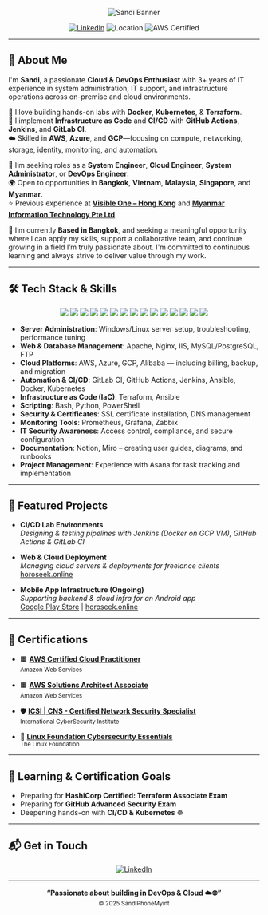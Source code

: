 <p align="center">
  <img src="https://capsule-render.vercel.app/api?type=waving&height=200&color=gradient&text=Hi%2C%20I'm%20Sandi%20%F0%9F%91%8B%0ACloud%20Engineer%20%7C%20DevOps%20%7C%20Automation&fontAlignY=40&fontSize=25" alt="Sandi Banner" />
</p>

<p align="center">
  <a href="https://www.linkedin.com/in/sandiphonemyint/"><img src="https://img.shields.io/badge/LinkedIn-blue?logo=linkedin&logoColor=white" alt="LinkedIn"></a>
  <img src="https://img.shields.io/badge/Based%20in-Bangkok-orange" alt="Location" />
  <img src="https://img.shields.io/badge/AWS%20Certified-SAA--C03,%20Cloud%20Practitioner-orange?logo=amazon-aws&logoColor=white" alt="AWS Certified" />
</p>

---

## 👋 About Me

I'm **Sandi**, a passionate **Cloud & DevOps Enthusiast** with 3+ years of IT experience in system administration, IT support, and infrastructure operations across on-premise and cloud environments.

🌱 I love building hands-on labs with **Docker**, **Kubernetes**, & **Terraform**.  
🔧 I implement **Infrastructure as Code** and **CI/CD** with **GitHub Actions**, **Jenkins**, and **GitLab CI**.  
☁️ Skilled in **AWS**, **Azure**, and **GCP**—focusing on compute, networking, storage, identity, monitoring, and automation.

💼 I’m seeking roles as a **System Engineer**, **Cloud Engineer**, **System Administrator**, or **DevOps Engineer**.  
🌍 Open to opportunities in **Bangkok**, **Vietnam**, **Malaysia**, **Singapore**, and **Myanmar**.  
⭐ Previous experience at [**Visible One – Hong Kong**](https://visibleone.com/) and [**Myanmar Information Technology Pte Ltd**](https://www.mit.com.mm/).

📍 I’m currently **Based in Bangkok**, and seeking a meaningful opportunity where I can apply my skills, support a collaborative team, and continue growing in a field I’m truly passionate about. I'm committed to continuous learning and always strive to deliver value through my work.

---
## 🛠️ Tech Stack & Skills

<p align="center">
  <img src="https://img.shields.io/badge/Linux-888?style=flat-square&logo=linux&logoColor=white">
  <img src="https://img.shields.io/badge/Windows-9db4d6?style=flat-square&logo=windows&logoColor=white">
  <img src="https://img.shields.io/badge/AWS-444?style=flat-square&logo=amazon-aws&logoColor=white">
  <img src="https://img.shields.io/badge/Azure-6cbbf7?style=flat-square&logo=microsoft-azure&logoColor=white">
  <img src="https://img.shields.io/badge/GCP-999?style=flat-square&logo=google-cloud&logoColor=white">
  <img src="https://img.shields.io/badge/Docker-6fa8dc?style=flat-square&logo=docker&logoColor=white">
  <img src="https://img.shields.io/badge/Kubernetes-8e7cc3?style=flat-square&logo=kubernetes&logoColor=white">
  <img src="https://img.shields.io/badge/Terraform-b4a7d6?style=flat-square&logo=terraform&logoColor=white">
  <img src="https://img.shields.io/badge/Ansible-555?style=flat-square&logo=ansible&logoColor=white">
  <img src="https://img.shields.io/badge/Python-6aa84f?style=flat-square&logo=python&logoColor=white">
  <img src="https://img.shields.io/badge/Bash-38761d?style=flat-square&logo=gnubash&logoColor=white">
  <img src="https://img.shields.io/badge/PowerShell-3d85c6?style=flat-square&logo=powershell&logoColor=white">
  <img src="https://img.shields.io/badge/GitHub_Actions-aaa?style=flat-square&logo=githubactions&logoColor=white">
  <img src="https://img.shields.io/badge/Jenkins-b97a57?style=flat-square&logo=jenkins&logoColor=white">
  <img src="https://img.shields.io/badge/GitLab_CI-f6b26b?style=flat-square&logo=gitlab&logoColor=white">
</p>

- **Server Administration**: Windows/Linux server setup, troubleshooting, performance tuning  
- **Web & Database Management**: Apache, Nginx, IIS, MySQL/PostgreSQL, FTP  
- **Cloud Platforms**: AWS, Azure, GCP, Alibaba — including billing, backup, and migration  
- **Automation & CI/CD**: GitLab CI, GitHub Actions, Jenkins, Ansible, Docker, Kubernetes  
- **Infrastructure as Code (IaC)**: Terraform, Ansible  
- **Scripting**: Bash, Python, PowerShell  
- **Security & Certificates**: SSL certificate installation, DNS management  
- **Monitoring Tools**: Prometheus, Grafana, Zabbix  
- **IT Security Awareness**: Access control, compliance, and secure configuration  
- **Documentation**: Notion, Miro – creating user guides, diagrams, and runbooks  
- **Project Management**: Experience with Asana for task tracking and implementation

---

## 🚀 Featured Projects

- **CI/CD Lab Environments**  
  _Designing & testing pipelines with Jenkins (Docker on GCP VM), GitHub Actions & GitLab CI_

- **Web & Cloud Deployment**  
  _Managing cloud servers & deployments for freelance clients_  
  [horoseek.online](https://horoseek.online)

- **Mobile App Infrastructure (Ongoing)**  
  _Supporting backend & cloud infra for an Android app_  
  [Google Play Store](https://shorturl.at/FD5o9) | [horoseek.online](https://horoseek.online)

---

## 🏅 Certifications

- 🟧 **[AWS Certified Cloud Practitioner](https://www.credly.com/badges/a1deb467-db32-4e66-9bf5-5efef4518dc1/public_url)**  
  <sub>Amazon Web Services</sub>

- 🟧 **[AWS Solutions Architect Associate](https://www.credly.com/badges/2fe9bcaf-9287-4579-adc3-13b68e19c7c8/public_url)**  
  <sub>Amazon Web Services</sub>

- 🛡️ **[ICSI | CNS - Certified Network Security Specialist](https://www.credential.net/cbebdc42-7105-4c4b-88a9-9c701d249a16#acc.96eLlyYM)**  
  <sub>International CyberSecurity Institute</sub>

- 🐧 **[Linux Foundation Cybersecurity Essentials](https://www.credly.com/badges/da6849ae-c88f-4afb-8afc-740c740918aa/public_url)**  
  <sub>The Linux Foundation</sub>

---

## 🎯 Learning & Certification Goals

- Preparing for **HashiCorp Certified: Terraform Associate Exam**
- Preparing for **GitHub Advanced Security Exam**
- Deepening hands-on with **CI/CD & Kubernetes** ☸️ 

---

## 📬 Get in Touch

<p align="center">
  <a href="https://www.linkedin.com/in/sandiphonemyint/"><img src="https://img.shields.io/badge/LinkedIn-sandiphonemyint-blue?logo=linkedin" alt="LinkedIn"></a>
</p>

---

<p align="center">
  <b>“Passionate about building in DevOps & Cloud ☁️🌐”</b><br>
  <sub>© 2025 SandiPhoneMyint</sub>
</p>
